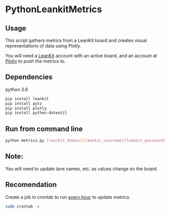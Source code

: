 # PythonLeankitMetrics

## Usage
This script gathers metrics from a LeanKit board and creates visual representations of data using Plotly.  

You will need a [LeanKit](https://leankit.com/) account with an active board, and an account at [Plotly](https://plot.ly/)
to push the metrics to.

## Dependencies  
python 3.6  
```bash
pip install leankit  
pip install pytz  
pip install plotly   
pip install python-dateutil
```
## Run from command line 
```bash
python metrics.py [leankit_domain][leankit_username][leankit_password][plotly_username][plotly_api_key]
```

## Note:
You will need to update lane names, etc. as values change on the board.

## Recomendation
Create a job in crontab to run [every hour](https://crontab.guru/every-1-hour) to update metrics.

```bash
sudo crontab -e
```
